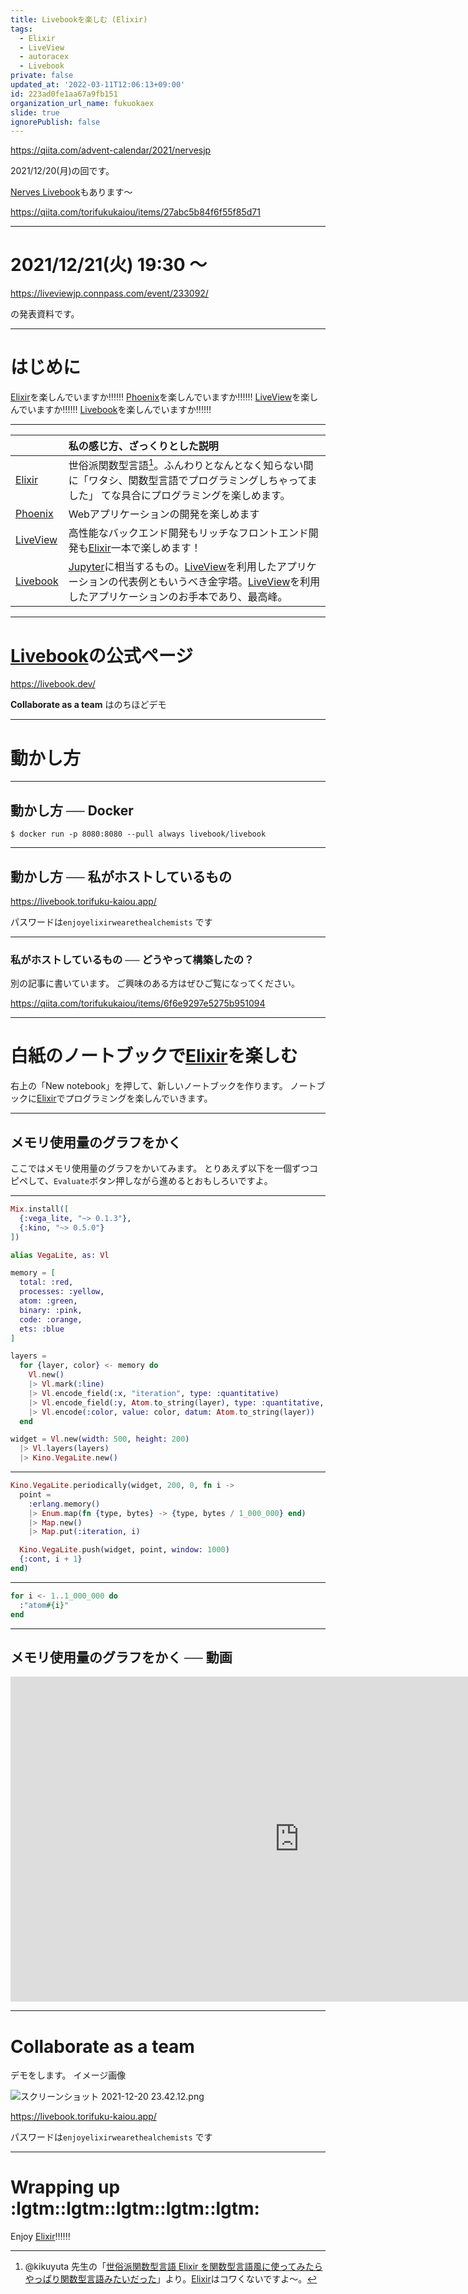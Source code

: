 ```yaml
---
title: Livebookを楽しむ (Elixir)
tags:
  - Elixir
  - LiveView
  - autoracex
  - Livebook
private: false
updated_at: '2022-03-11T12:06:13+09:00'
id: 223ad0fe1aa67a9fb151
organization_url_name: fukuokaex
slide: true
ignorePublish: false
---
```


https://qiita.com/advent-calendar/2021/nervesjp

2021/12/20(月)の回です。

[Nerves Livebook](https://github.com/livebook-dev/nerves_livebook)もあります〜

https://qiita.com/torifukukaiou/items/27abc5b84f6f55f85d71


---

# 2021/12/21(火) 19:30 〜

https://liveviewjp.connpass.com/event/233092/

の発表資料です。

---

# はじめに

[Elixir](https://elixir-lang.org/)を楽しんでいますか:bangbang::bangbang::bangbang:
[Phoenix](https://www.phoenixframework.org/)を楽しんでいますか:bangbang::bangbang::bangbang:
[LiveView](https://github.com/phoenixframework/phoenix_live_view)を楽しんでいますか:bangbang::bangbang::bangbang:
[Livebook](https://github.com/livebook-dev/livebook)を楽しんでいますか:bangbang::bangbang::bangbang:

---

|  | 私の感じ方、ざっくりとした説明 |
|:-|:-|
| [Elixir](https://elixir-lang.org/)  | 世俗派関数型言語[^1]。ふんわりとなんとなく知らない間に「ワタシ、関数型言語でプログラミングしちゃってました」 てな具合にプログラミングを楽しめます。 |
| [Phoenix](https://www.phoenixframework.org/)  | Webアプリケーションの開発を楽しめます  |
| [LiveView](https://github.com/phoenixframework/phoenix_live_view)  | 高性能なバックエンド開発もリッチなフロントエンド開発も[Elixir](https://elixir-lang.org/)一本で楽しめます！  |
| [Livebook](https://github.com/livebook-dev/livebook)  | [Jupyter](https://jupyter.org/)に相当するもの。[LiveView](https://github.com/phoenixframework/phoenix_live_view)を利用したアプリケーションの代表例ともいうべき金字塔。[LiveView](https://github.com/phoenixframework/phoenix_live_view)を利用したアプリケーションのお手本であり、最高峰。  |

[^1]: @kikuyuta 先生の「[世俗派関数型言語 Elixir を関数型言語風に使ってみたらやっぱり関数型言語みたいだった](https://qiita.com/kikuyuta/items/afa4c264720eb29d9760)」より。[Elixir](https://elixir-lang.org/)はコワくないですよ〜。


---

# [Livebook](https://github.com/livebook-dev/livebook)の公式ページ

https://livebook.dev/

**Collaborate as a team**
はのちほどデモ

---

# 動かし方

---

## 動かし方 ── Docker

```
$ docker run -p 8080:8080 --pull always livebook/livebook
```

---

## 動かし方 ── 私がホストしているもの

https://livebook.torifuku-kaiou.app/

パスワードは`enjoyelixirwearethealchemists` です

---

### 私がホストしているもの ── どうやって構築したの？

別の記事に書いています。
ご興味のある方はぜひご覧になってください。

https://qiita.com/torifukukaiou/items/6f6e9297e5275b951094

---


# 白紙のノートブックで[Elixir](https://elixir-lang.org/)を楽しむ

右上の「New notebook」を押して、新しいノートブックを作ります。
ノートブックに[Elixir](https://elixir-lang.org/)でプログラミングを楽しんでいきます。

---

## メモリ使用量のグラフをかく

ここではメモリ使用量のグラフをかいてみます。
とりあえず以下を一個ずつコピペして、`Evaluate`ボタン押しながら進めるとおもしろいですよ。

---


```elixir
Mix.install([
  {:vega_lite, "~> 0.1.3"},
  {:kino, "~> 0.5.0"}
])

alias VegaLite, as: Vl

memory = [
  total: :red,
  processes: :yellow,
  atom: :green,
  binary: :pink,
  code: :orange,
  ets: :blue
]

layers = 
  for {layer, color} <- memory do
    Vl.new()
    |> Vl.mark(:line)
    |> Vl.encode_field(:x, "iteration", type: :quantitative)
    |> Vl.encode_field(:y, Atom.to_string(layer), type: :quantitative, title: "Memory usage (MB)")
    |> Vl.encode(:color, value: color, datum: Atom.to_string(layer))
  end

widget = Vl.new(width: 500, height: 200)
  |> Vl.layers(layers)
  |> Kino.VegaLite.new()
```

---


```elixir
Kino.VegaLite.periodically(widget, 200, 0, fn i ->
  point =
    :erlang.memory()
    |> Enum.map(fn {type, bytes} -> {type, bytes / 1_000_000} end)
    |> Map.new()
    |> Map.put(:iteration, i)

  Kino.VegaLite.push(widget, point, window: 1000)
  {:cont, i + 1}
end)
```

---


```elixir
for i <- 1..1_000_000 do
  :"atom#{i}"
end
```

---


## メモリ使用量のグラフをかく ── 動画

<iframe width="924" height="520" src="https://www.youtube.com/embed/Zqkflkh_-7s" title="YouTube video player" frameborder="0" allow="accelerometer; autoplay; clipboard-write; encrypted-media; gyroscope; picture-in-picture" allowfullscreen></iframe>

---

# Collaborate as a team

デモをします。
イメージ画像

![スクリーンショット 2021-12-20 23.42.12.png](https://qiita-image-store.s3.ap-northeast-1.amazonaws.com/0/131808/727f15bb-376d-0317-d73b-c57887941959.png)

https://livebook.torifuku-kaiou.app/

パスワードは`enjoyelixirwearethealchemists` です

---

# Wrapping up :lgtm::lgtm::lgtm::lgtm::lgtm:
Enjoy [Elixir](https://elixir-lang.org/):bangbang::bangbang::bangbang: 





